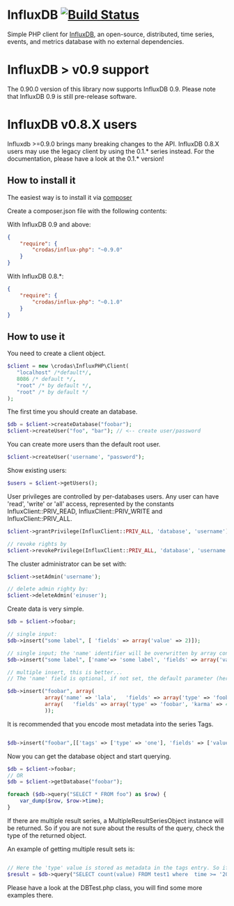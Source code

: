 InfluxDB [![Build Status](https://travis-ci.org/crodas/InfluxPHP.png?branch=master)](https://travis-ci.org/crodas/InfluxPHP)
========

Simple PHP client for [InfluxDB](http://influxdb.org/), an open-source, distributed, time series, events, and metrics database with no external dependencies.


InfluxDB > v0.9 support
=======================

The 0.90.0 version of this library now supports InfluxDB 0.9. Please note that InfluxDB 0.9 is still pre-release software. 

InfluxDB v0.8.X users
=====================

Influxdb >=0.9.0 brings many breaking changes to the API. InfluxDB 0.8.X users may use the legacy client by using the 0.1.* series instead.
For the documentation, please have a look at the 0.1.* version!

How to install it
-----------------

The easiest way is to install it via [composer](http://getcomposer.org)

Create a composer.json file with the following contents:

With InfluxDB 0.9 and above:

```json
{
    "require": {
        "crodas/influx-php": "~0.9.0"
    }
}
```

With InfluxDB 0.8.*:

```json
{
    "require": {
        "crodas/influx-php": "~0.1.0"
    }
}
```

How to use it
-------------

You need to create a client object.

```php
$client = new \crodas\InfluxPHP\Client(
   "localhost" /*default*/,
   8086 /* default */,
   "root" /* by default */,
   "root" /* by default */
);
```

The first time you should create an database.

```php
$db = $client->createDatabase("foobar");
$client->createUser("foo", "bar"); // <-- create user/password
```

You can create more users than the default root user. 

```php
$client->createUser('username', "password");
```

Show existing users:


```php
$users = $client->getUsers();
```

User privileges are controlled by per-databases users. Any user can have 'read', 'write' or 'all' access, represented by the constants InfluxClient::PRIV_READ, InfluxClient::PRIV_WRITE and InfluxClient::PRIV_ALL.


```php
$client->grantPrivilege(InfluxClient::PRIV_ALL, 'database', 'username');

// revoke rights by
$client->revokePrivilege(InfluxClient::PRIV_ALL, 'database', 'username');
```

The cluster administrator can be set with:

```php
$client->setAdmin('username');

// delete admin righty by:
$client->deleteAdmin('einuser');
```

Create data is very simple.

```php
$db = $client->foobar;

// single input:
$db->insert("some label", [ 'fields' => array('value' => 2)]); 

// single input; the 'name' identifier will be overwritten by array content:
$db->insert("some label", ['name'=> 'some label', 'fields' => array('value' => 2)]);

// multiple insert, this is better...
// The 'name' field is optional, if not set, the default parameter (here: 'foobar') will be used

$db->insert("foobar", array(
            array('name' => 'lala',   'fields' => array('type' => 'foobar', 'karma' => 25)),
            array(   'fields' => array('type' => 'foobar', 'karma' => 45)),
            ));

```

It is recommended that you encode most metadata into the series Tags. 

```php

$db->insert("foobar",[['tags' => ['type' => 'one'], 'fields' => ['value' => 10]]]);

```


Now you can get the database object and start querying.

```php
$db = $client->foobar;
// OR
$db = $client->getDatabase("foobar");

foreach ($db->query("SELECT * FROM foo") as $row) {
    var_dump($row, $row->time);
}
```

If there are multiple result series, a MultipleResultSeriesObject instance will be returned. So if you are not sure about the results of the query, check the type of the returned object. 

An example of getting multiple result sets is:

```php

// Here the 'type' value is stored as metadata in the tags entry. So if there are two 'type' tags found, you will get two result series
$result = $db->query("SELECT count(value) FROM test1 where  time >= '2015-01-01T12:00:00Z' and time < '2015-01-02T00:00:00Z' group by time(1h), type");

```


Please have a look at the DBTest.php class, you will find some more examples there. 
